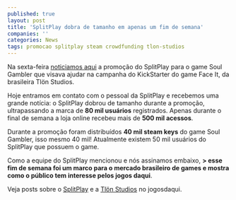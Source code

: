 ```yaml
---
published: true
layout: post
title: 'SplitPlay dobra de tamanho em apenas um fim de semana'
companies: ''
categories: News
tags: promocao splitplay steam crowdfunding tlon-studios
---
```

Na sexta-feira <a href="{{ site.baseurl }}/2015/03/27/soul-gambler-gratuito-e-kickstarter-de-face-it/">noticiamos aqui</a>
 a promoção do SplitPlay para o game Soul Gambler que visava ajudar na campanha do KickStarter do game Face It, da brasileira Tlön Studios.




Hoje entramos em contato com o pessoal da SplitPlay e recebemos uma grande notícia: o SplitPlay dobrou de tamanho durante a promoção, ultrapassando a marca de <strong>80 mil usuários</strong> registrados. Apenas durante o final de semana a loja online recebeu mais de **500 mil acessos**.

Durante a promoção foram distribuídos **40 mil steam keys** do game Soul Gambler, isso mesmo 40 mil! Atualmente existem 50 mil usuários do SplitPlay que possuem o game.

Como a equipe do SplitPlay mencionou e nós assinamos embaixo, <strong>> esse fim de semana foi um marco para o mercado brasileiro de games e mostra como o público tem interesse pelos jogos daqui</strong>.

Veja posts sobre o <a href="{{ site.baseurl }}/tags/splitplay/">SplitPlay</a>
 e a <a href="{{ site.baseurl }}/tags/tlon-studios/">Tlön Studios</a>
 no jogosdaqui.